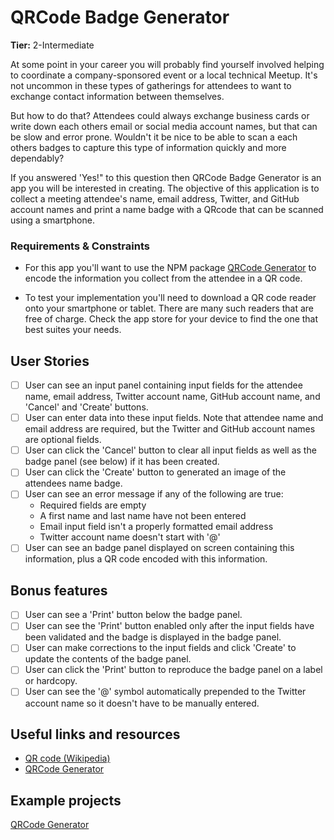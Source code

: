 # QRCode Badge Generator

**Tier:** 2-Intermediate

At some point in your career you will probably find yourself involved helping
to coordinate a company-sponsored event or a local technical Meetup. It's not
uncommon in these types of gatherings for attendees to want to exchange contact
information between themselves. 

But how to do that? Attendees could always exchange business cards or write
down each others email or social media account names, but that can be slow and
error prone. Wouldn't it be nice to be able to scan a each others badges to
capture this type of information quickly and more dependably? 

If you answered 'Yes!" to this question then QRCode Badge Generator is an
app you will be interested in creating. The objective of this application is
to collect a meeting attendee's name, email address, Twitter, and GitHub 
account names and print a name badge with a QRcode that can be scanned using
a smartphone.

### Requirements & Constraints

- For this app you'll want to use the NPM package 
[QRCode Generator](https://www.npmjs.com/package/qrcode-generator) to encode
the information you collect from the attendee in a QR code.

- To test your implementation you'll need to download a QR code reader onto
your smartphone or tablet. There are many such readers that are free of charge.
Check the app store for your device to find the one that best suites your needs.

## User Stories

-   [ ] User can see an input panel containing input fields for the attendee
name, email address, Twitter account name, GitHub account name, and 'Cancel'
and 'Create' buttons.
-   [ ] User can enter data into these input fields. Note that attendee name
and email address are required, but the Twitter and GitHub account names are
optional fields.
-   [ ] User can click the 'Cancel' button to clear all input fields as well as
the badge panel (see below) if it has been created.
-   [ ] User can click the 'Create' button to generated an image of the 
attendees name badge.
-   [ ] User can see an error message if any of the following are true:
    - Required fields are empty
    - A first name and last name have not been entered
    - Email input field isn't a properly formatted email address
    - Twitter account name doesn't start with '@'
-   [ ] User can see an badge panel displayed on screen containing this 
information, plus a QR code encoded with this information.

## Bonus features

-   [ ] User can see a 'Print' button below the badge panel.
-   [ ] User can see the 'Print' button enabled only after the input fields
have been validated and the badge is displayed in the badge panel.
-   [ ] User can make corrections to the input fields and click 'Create' to
update the contents of the badge panel.
-   [ ] User can click the 'Print' button to reproduce the badge panel on a
label or hardcopy.
-   [ ] User can see the '@' symbol automatically prepended to the Twitter
account name so it doesn't have to be manually entered.

## Useful links and resources

- [QR code (Wikipedia)](https://en.wikipedia.org/wiki/QR_code)
- [QRCode Generator](https://www.npmjs.com/package/qrcode-generator)

## Example projects

[QRCode Generator](https://kazuhikoarase.github.io/qrcode-generator/js/demo/)
